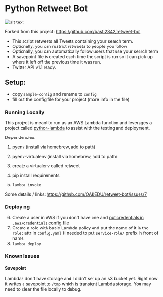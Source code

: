 Python Retweet Bot
==================

![alt text](https://img.shields.io/badge/python-3.5-green.svg "Python3.5")

Forked from this project: https://github.com/basti2342/retweet-bot

- This script retweets all Tweets containing your search term. 
- Optionally, you can restrict retweets to people you follow
- Optionally, you can automatically follow users that use your search term
- A savepoint file is created each time the script is run so it can pick up where it left off the previous time it was run.
- Twitter API v1.1 ready. 

Setup:
-------------
- copy `sample-config` and rename to `config`
- fill out the config file for your project (more info in the file)

### Running Locally
This project is meant to run as an AWS Lambda function and leverages a project called [python-lambda](https://github.com/nficano/python-lambda) to assist with the testing and deployment.

Dependencies:
1. pyenv (install via homebrew, add to path)
2. pyenv-virtualenv (install via homebrew, add to path)
3. create a virtualenv called retweet

4. pip install requirements
5. `lambda invoke`

Some details / links: https://github.com/OAKEDU/retweet-bot/issues/7

### Deploying
6. Create a user in AWS if you don't have one and [put credentials in `.aws/credentials` config file](https://docs.aws.amazon.com/cli/latest/userguide/cli-configure-files.html)
7. Create a role with basic Lambda policy and put the name of it in the `role:` attr in `config.yaml` (I needed to put `service-role/` prefix in front of name.
8. `lambda deploy`

### Known Issues

#### Savepoint
Lambdas don't have storage and I didn't set up an s3 bucket yet. Right now it writes a savepoint to `/tmp` which is transient Lambda storage. You may need to clear the file locally to debug.
